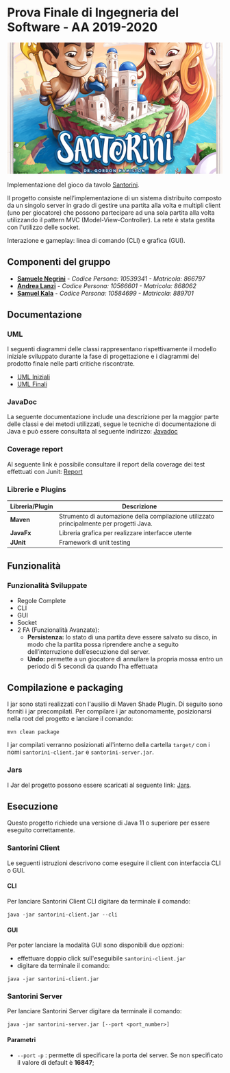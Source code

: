 # Prova Finale di Ingegneria del Software - AA 2019-2020
![alt text](src/main/resources/images/santorini.png)

Implementazione del gioco da tavolo [Santorini](http://www.craniocreations.it/prodotto/santorini/).

Il progetto consiste nell’implementazione di un sistema distribuito composto da un singolo server in grado di gestire una partita alla volta e multipli client (uno per giocatore) che possono partecipare ad una sola partita alla volta utilizzando il pattern MVC (Model-View-Controller).
La rete è stata gestita con l'utilizzo delle socket.

Interazione e gameplay: linea di comando (CLI) e grafica (GUI).

## Componenti del gruppo
- [__Samuele Negrini__](https://github.com/snegrini) - *Codice Persona: 10539341 - Matricola: 866797*
- [__Andrea Lanzi__](https://github.com/AndreaLanzi-PoliMi) - *Codice Persona: 10566601 - Matricola: 868062* 
- [__Samuel Kala__](https://github.com/samuelkala) - *Codice Persona: 10584699 - Matricola: 889701*


## Documentazione

### UML
I seguenti diagrammi delle classi rappresentano rispettivamente il modello iniziale sviluppato durante la fase di progettazione e i diagrammi del prodotto finale nelle parti critiche riscontrate.
- [UML Iniziali](https://github.com/snegrini/ing-sw-2020-kala-lanzi-negrini/tree/master/deliveries/archive/uml/uml_model_initial.jpg)
- [UML Finali](https://github.com/snegrini/ing-sw-2020-kala-lanzi-negrini/tree/master/deliveries/final/uml)

### JavaDoc
La seguente documentazione include una descrizione per la maggior parte delle classi e dei metodi utilizzati, segue le tecniche di documentazione di Java e può essere consultata al seguente indirizzo: [Javadoc](https://github.com/snegrini/ing-sw-2020-kala-lanzi-negrini/tree/master/deliveries/final/javadoc)

### Coverage report
Al seguente link è possibile consultare il report della coverage dei test effettuati con Junit: [Report](https://github.com/snegrini/ing-sw-2020-kala-lanzi-negrini/tree/master/deliveries/final/report)


### Librerie e Plugins
|Libreria/Plugin|Descrizione|
|---------------|-----------|
|__Maven__|Strumento di automazione della compilazione utilizzato principalmente per progetti Java.|
|__JavaFx__|Libreria grafica per realizzare interfacce utente |
|__JUnit__|Framework di unit testing|

## Funzionalità
### Funzionalità Sviluppate
- Regole Complete
- CLI
- GUI
- Socket
- 2 FA (Funzionalità Avanzate):
    - __Persistenza:__ lo stato di una partita deve essere salvato su disco, in modo che la partita possa
        riprendere anche a seguito dell’interruzione dell’esecuzione del server.
    - __Undo:__ permette a un giocatore di annullare la propria
        mossa entro un periodo di 5 secondi da quando l’ha effettuata


## Compilazione e packaging
I jar sono stati realizzati con l'ausilio di Maven Shade Plugin.
Di seguito sono forniti i jar precompilati.
Per compilare i jar autonomamente, posizionarsi nella root del progetto e lanciare il comando:
```
mvn clean package
```
I jar compilati verranno posizionati all'interno della cartella ```target/``` con i nomi
```santorini-client.jar``` e ```santorini-server.jar```.

### Jars
I Jar del progetto possono essere scaricati al seguente link: [Jars](https://github.com/snegrini/ing-sw-2020-kala-lanzi-negrini/tree/master/deliveries/final/jar).


## Esecuzione
Questo progetto richiede una versione di Java 11 o superiore per essere eseguito correttamente.

### Santorini Client
Le seguenti istruzioni descrivono come eseguire il client con interfaccia CLI o GUI.

#### CLI
Per lanciare Santorini Client CLI digitare da terminale il comando:
```
java -jar santorini-client.jar --cli
```
#### GUI
Per poter lanciare la modalità GUI sono disponibili due opzioni:
- effettuare doppio click sull'eseguibile ```santorini-client.jar```
- digitare da terminale il comando:
```
java -jar santorini-client.jar
```

### Santorini Server
Per lanciare Santorini Server digitare da terminale il comando:
```
java -jar santorini-server.jar [--port <port_number>]
```
#### Parametri
- `--port` `-p` : permette di specificare la porta del server. Se non specificato il valore di default è __16847__;
